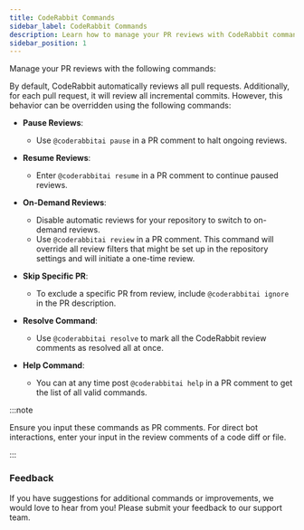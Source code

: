 ```yaml
---
title: CodeRabbit Commands
sidebar_label: CodeRabbit Commands
description: Learn how to manage your PR reviews with CodeRabbit commands.
sidebar_position: 1
---
```


Manage your PR reviews with the following commands:

By default, CodeRabbit automatically reviews all pull requests. Additionally,
for each pull request, it will review all incremental commits. However, this
behavior can be overridden using the following commands:

- **Pause Reviews**:
  - Use `@coderabbitai pause` in a PR comment to halt ongoing reviews.
- **Resume Reviews**:
  - Enter `@coderabbitai resume` in a PR comment to continue paused reviews.
- **On-Demand Reviews**:
  - Disable automatic reviews for your repository to switch to on-demand
    reviews.
  - Use `@coderabbitai review` in a PR comment. This command will override all
    review filters that might be set up in the repository settings and will
    initiate a one-time review.
- **Skip Specific PR**:

  - To exclude a specific PR from review, include `@coderabbitai ignore` in the
    PR description.

- **Resolve Command**:

  - Use `@coderabbitai resolve` to mark all the CodeRabbit review comments as
    resolved all at once.

- **Help Command**:
  - You can at any time post `@coderabbitai help` in a PR comment to get the
    list of all valid commands.

:::note

Ensure you input these commands as PR comments. For direct bot interactions,
enter your input in the review comments of a code diff or file.

:::

### Feedback

If you have suggestions for additional commands or improvements, we would love
to hear from you! Please submit your feedback to our support team.
